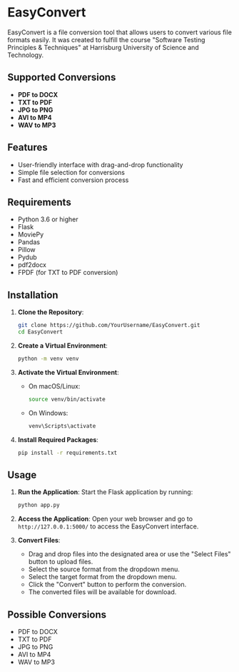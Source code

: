 # EasyConvert

EasyConvert is a file conversion tool that allows users to convert various file formats easily. It was created to fulfill the course "Software Testing Principles & Techniques" at Harrisburg University of Science and Technology.

## Supported Conversions

- **PDF to DOCX**
- **TXT to PDF**
- **JPG to PNG**
- **AVI to MP4**
- **WAV to MP3**

## Features

- User-friendly interface with drag-and-drop functionality
- Simple file selection for conversions
- Fast and efficient conversion process

## Requirements

- Python 3.6 or higher
- Flask
- MoviePy
- Pandas
- Pillow
- Pydub
- pdf2docx
- FPDF (for TXT to PDF conversion)

## Installation

1. **Clone the Repository**:
   ```bash
   git clone https://github.com/YourUsername/EasyConvert.git
   cd EasyConvert
   ```

2. **Create a Virtual Environment**:
   ```bash
   python -m venv venv
   ```

3. **Activate the Virtual Environment**:
   - On macOS/Linux:
     ```bash
     source venv/bin/activate
     ```
   - On Windows:
     ```bash
     venv\Scripts\activate
     ```

4. **Install Required Packages**:
   ```bash
   pip install -r requirements.txt
   ```

## Usage

1. **Run the Application**:
   Start the Flask application by running:
   ```bash
   python app.py
   ```

2. **Access the Application**:
   Open your web browser and go to `http://127.0.0.1:5000/` to access the EasyConvert interface.

3. **Convert Files**:
   - Drag and drop files into the designated area or use the "Select Files" button to upload files.
   - Select the source format from the dropdown menu.
   - Select the target format from the dropdown menu.
   - Click the "Convert" button to perform the conversion.
   - The converted files will be available for download.

## Possible Conversions

- PDF to DOCX
- TXT to PDF
- JPG to PNG
- AVI to MP4
- WAV to MP3
